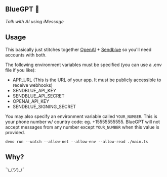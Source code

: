 ## BlueGPT 🤖

_Talk with AI using iMessage_

## Usage

This basically just stitches together [OpenAI](https://openai.com) + [Sendblue](https://sendblue.co) so you'll need accounts with both.

The following environment variables must be specified (you can use a .env file if you like):

- APP_URL (This is the URL of your app. It must be publicly accessible to receive webhooks)
- SENDBLUE_API_KEY
- SENDBLUE_API_SECRET
- OPENAI_API_KEY
- SENDBLUE_SIGNING_SECRET

You may also specify an environment variable called `YOUR_NUMBER`. This is your phone number w/ country code: eg. +15555555555. BlueGPT will not accept messages from any number except `YOUR_NUMBER` when this value is provided.

`deno run --watch --allow-net --allow-env --allow-read ./main.ts`

## Why?

¯\\\_(ツ)\_/¯
